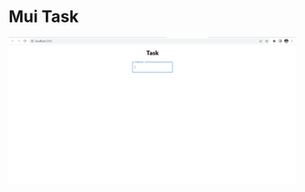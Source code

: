 # Mui Task

<img src="/src/assets/Screenshot 2022-12-07 152201.png" alt="Alt text" title="Optional title">
